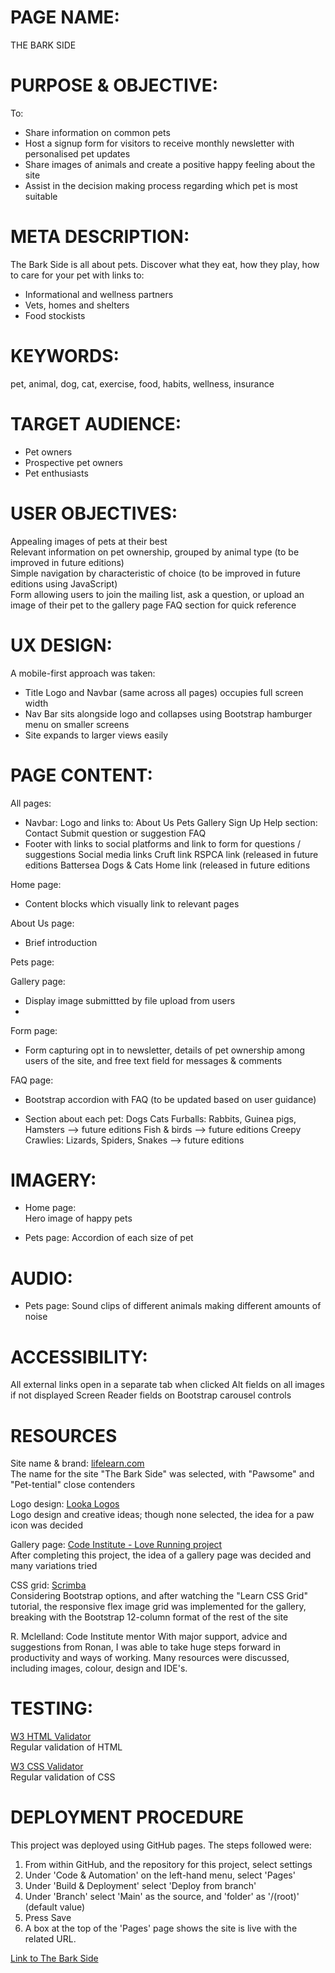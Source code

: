 # PAGE NAME:  
THE BARK SIDE


# PURPOSE & OBJECTIVE:  
To:  
* Share information on common pets  
* Host a signup form for visitors to receive monthly newsletter with personalised pet updates  
* Share images of animals and create a positive happy feeling about the site  
* Assist in the decision making process regarding which pet is most suitable


# META DESCRIPTION:  
The Bark Side is all about pets. Discover what they eat, how they play, how to care for your pet with links to:  
* Informational and wellness partners  
* Vets, homes and shelters
* Food stockists


# KEYWORDS:  
pet, animal, dog, cat, exercise, food, habits, wellness, insurance


# TARGET AUDIENCE:  
- Pet owners
- Prospective pet owners
- Pet enthusiasts


# USER OBJECTIVES:  
Appealing images of pets at their best  
Relevant information on pet ownership, grouped by animal type (to be improved in future editions)  
Simple navigation by characteristic of choice (to be improved in future editions using JavaScript)  
Form allowing users to join the mailing list, ask a question, or upload an image of their pet to the gallery page
FAQ section for quick reference  


# UX DESIGN:  
A mobile-first approach was taken:  
* Title Logo and Navbar (same across all pages) occupies full screen width
* Nav Bar sits alongside logo and collapses using Bootstrap hamburger menu on smaller screens
* Site expands to larger views easily


# PAGE CONTENT:  

All pages:
* Navbar:
  	Logo and links to:
  		About Us
  		Pets
  		Gallery
  		Sign Up
  		Help section:
  			Contact
  			Submit question or suggestion
  			FAQ
* Footer with links to social platforms and link to form  for questions / suggestions
	Social media links
	Cruft link
	RSPCA link (released in future editions
	Battersea Dogs & Cats Home link (released in future editions

Home page:
* Content blocks which visually link to relevant pages

About Us page:
* Brief introduction

Pets page:

Gallery page:
* Display image submittted by file upload from users
* 
Form page:
* Form capturing opt in to newsletter, details of pet ownership among users of the site, and free text field for messages & comments

FAQ page:
* Bootstrap accordion with FAQ (to be updated based on user guidance)
  
* Section about each pet:
Dogs
Cats
Furballs: Rabbits, Guinea pigs, Hamsters	-->	future editions
Fish & birds					-->	future editions
Creepy Crawlies: Lizards, Spiders, Snakes	--> 	future editions
			

# IMAGERY:
* Home page:  
	Hero image of happy pets

* Pets page:
  	Accordion of each size of pet

# AUDIO:
* Pets page:
  	Sound clips of different animals making different amounts of noise


# ACCESSIBILITY:  
All external links open in a separate tab when clicked
Alt fields on all images if not displayed
Screen Reader fields on Bootstrap carousel controls


# RESOURCES
Site name & brand: [lifelearn.com](https://www.lifelearn.com/2016/02/24/the-jumbo-reference-list-of-pet-puns/)  
The name for the site "The Bark Side" was selected, with "Pawsome" and "Pet-tential" close contenders

Logo design: [Looka Logos](https://looka.com/editor/144159302)  
Logo design and creative ideas; though none selected, the idea for a paw icon was decided

Gallery page: [Code Institute - Love Running project](https://learn.codeinstitute.net/dashboard)  
After completing this project, the idea of a gallery page was decided and many variations tried
   	
CSS grid: [Scrimba](https://scrimba.com/learn/cssgrid)  
Considering Bootstrap options, and after watching the "Learn CSS Grid" tutorial, the responsive flex image grid was implemented for the gallery, breaking with the Bootstrap 12-column format of the rest of the site

R. Mclelland: Code Institute mentor
With major support, advice and suggestions from Ronan, I was able to take huge steps forward in productivity and ways of working. Many resources were discussed, including images, colour, design and IDE's.

# TESTING:  
[W3 HTML Validator](https://validator.w3.org/#validate_by_input)  
Regular validation of HTML
  
[W3 CSS Validator](https://jigsaw.w3.org/css-validator/)  
Regular validation of CSS

# DEPLOYMENT PROCEDURE
This project was deployed using GitHub pages. The steps followed were:

<ol>
<li>From within GitHub, and the repository for this project, select settings</li>
<li>Under 'Code & Automation' on the left-hand menu, select 'Pages'</li>
<li>Under 'Build & Deployment' select 'Deploy from branch'</li>
<li>Under 'Branch' select 'Main' as the source, and 'folder' as '/(root)' (default value)</li>
<li>Press Save</li>
<li>A box at the top of the 'Pages' page shows the site is live with the related URL.</li>
</ol>

[Link to The Bark Side](https://jlnmrchnd.github.io/milestone1/)
